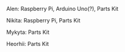 Alen:
Raspberry Pi,
Arduino Uno(?),
Parts Kit

Nikita:
Raspberry Pi,
Parts Kit

Mykyta:
Parts Kit

Heorhii:
Parts Kit
